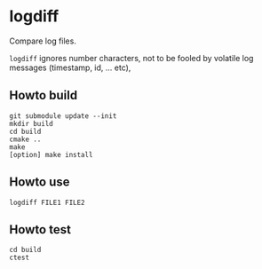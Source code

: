 # logdiff
Compare log files.

`logdiff` ignores number characters, not to be fooled by volatile log messages (timestamp, id, ... etc), 

## Howto build

```shell-session
git submodule update --init
mkdir build
cd build
cmake ..
make
[option] make install
```

## Howto use

```shell-session
logdiff FILE1 FILE2
```

## Howto test

```shell-session
cd build
ctest
```
